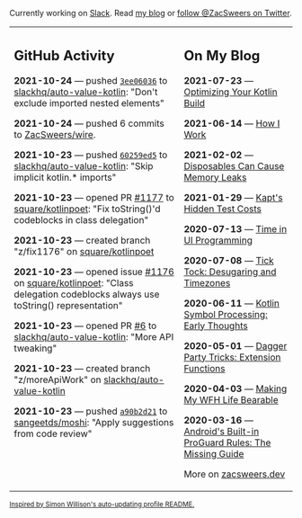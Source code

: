 Currently working on [Slack](https://slack.com/). Read [my blog](https://zacsweers.dev/) or [follow @ZacSweers on Twitter](https://twitter.com/ZacSweers).

<table><tr><td valign="top" width="60%">

## GitHub Activity
<!-- githubActivity starts -->
**2021-10-24** — pushed [`3ee06036`](https://github.com/slackhq/auto-value-kotlin/commit/3ee06036a0aa62f81e2e560e0cc037738269adaa) to [slackhq/auto-value-kotlin](https://api.github.com/repos/slackhq/auto-value-kotlin): "Don't exclude imported nested elements"

**2021-10-24** — pushed 6 commits to [ZacSweers/wire](https://api.github.com/repos/ZacSweers/wire).

**2021-10-23** — pushed [`60259ed5`](https://github.com/slackhq/auto-value-kotlin/commit/60259ed54fed31ba492e1169bc7e92d300696a7e) to [slackhq/auto-value-kotlin](https://api.github.com/repos/slackhq/auto-value-kotlin): "Skip implicit kotlin.* imports"

**2021-10-23** — opened PR [#1177](https://api.github.com/repos/square/kotlinpoet/pulls/1177) to [square/kotlinpoet](https://api.github.com/repos/square/kotlinpoet): "Fix toString()'d codeblocks in class delegation"

**2021-10-23** — created branch "z/fix1176" on [square/kotlinpoet](https://api.github.com/repos/square/kotlinpoet)

**2021-10-23** — opened issue [#1176](https://api.github.com/repos/square/kotlinpoet/issues/1176) on [square/kotlinpoet](https://api.github.com/repos/square/kotlinpoet): "Class delegation codeblocks always use toString() representation"

**2021-10-23** — opened PR [#6](https://api.github.com/repos/slackhq/auto-value-kotlin/pulls/6) to [slackhq/auto-value-kotlin](https://api.github.com/repos/slackhq/auto-value-kotlin): "More API tweaking"

**2021-10-23** — created branch "z/moreApiWork" on [slackhq/auto-value-kotlin](https://api.github.com/repos/slackhq/auto-value-kotlin)

**2021-10-23** — pushed [`a90b2d21`](https://github.com/sangeetds/moshi/commit/a90b2d2105aab7479008d022646a4f3681020d87) to [sangeetds/moshi](https://api.github.com/repos/sangeetds/moshi): "Apply suggestions from code review"
<!-- githubActivity ends -->
</td><td valign="top" width="40%">

## On My Blog
<!-- blog starts -->
**2021-07-23** — [Optimizing Your Kotlin Build](https://www.zacsweers.dev/optimizing-your-kotlin-build/)

**2021-06-14** — [How I Work](https://www.zacsweers.dev/how-i-work/)

**2021-02-02** — [Disposables Can Cause Memory Leaks](https://www.zacsweers.dev/disposables-can-cause-memory-leaks/)

**2021-01-29** — [Kapt's Hidden Test Costs](https://www.zacsweers.dev/kapts-hidden-test-costs/)

**2020-07-13** — [Time in UI Programming](https://www.zacsweers.dev/time-in-ui/)

**2020-07-08** — [Tick Tock: Desugaring and Timezones](https://www.zacsweers.dev/ticktock-desugaring-timezones/)

**2020-06-11** — [Kotlin Symbol Processing: Early Thoughts](https://www.zacsweers.dev/kotlin-symbol-processor-early-thoughts/)

**2020-05-01** — [Dagger Party Tricks: Extension Functions](https://www.zacsweers.dev/dagger-party-tricks-extension-functions/)

**2020-04-03** — [Making My WFH Life Bearable](https://www.zacsweers.dev/making-wfh-life-bearable/)

**2020-03-16** — [Android's Built-in ProGuard Rules: The Missing Guide](https://www.zacsweers.dev/android-proguard-rules/)
<!-- blog ends -->
More on [zacsweers.dev](https://zacsweers.dev/)
</td></tr></table>

<sub><a href="https://simonwillison.net/2020/Jul/10/self-updating-profile-readme/">Inspired by Simon Willison's auto-updating profile README.</a></sub>